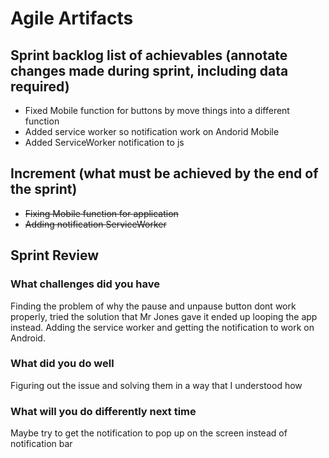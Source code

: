 # Agile Artifacts 

## Sprint backlog list of achievables (annotate changes made during sprint, including data required)
- Fixed Mobile function for buttons by move things into a different function 
- Added service worker so notification work on Andorid Mobile
- Added ServiceWorker notification to js 

## Increment (what must be achieved by the end of the sprint)
- ~~Fixing Mobile function for application~~
- ~~Adding notification ServiceWorker~~


## Sprint Review 
### What challenges did you have
Finding the problem of why the pause and unpause button dont work properly, tried the solution that Mr Jones gave it ended up looping the app instead. Adding the service worker and getting the notification to work on Android.
### What did you do well
Figuring out the issue and solving them in a way that I understood how 
### What will you do differently next time
Maybe try to get the notification to pop up on the screen instead of notification bar